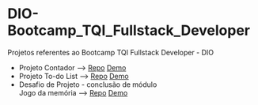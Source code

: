 # DIO-Bootcamp_TQI_Fullstack_Developer
Projetos referentes ao Bootcamp TQI Fullstack Developer - DIO<br>
<ul>
  <li>Projeto Contador -->
  <a href="https://github.com/conceicao-peres/DIO-Bootcamp_TQI_Fullstack_Developer/tree/main/JavaScript/Projeto_Contador" target="_blank">Repo</a>
  <a href="https://conceicao-peres.github.io/Projeto-Contador/" target="_blank">Demo</a>
  </li>
  <li>Projeto To-do List -->
  <a href="https://github.com/conceicao-peres/Projeto_To-do_List" target="_blank">Repo</a>
  <a href="https://conceicao-peres.github.io/Projeto_To-do_List/" target="_blank">Demo</a> 
  </li>
   <li>Desafio de Projeto - conclusão de módulo <br>
   Jogo da memória -->
  <a href="https://github.com/conceicao-peres/jogo-da-memoria" target="_blank">Repo</a>
  <a href="https://conceicao-peres.github.io/jogo-da-memoria/" target="_blank">Demo</a> 
  </li>
</ul>
